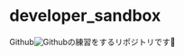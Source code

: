 # developer_sandbox

Github![Github](https://cdn2.iconfinder.com/data/icons/black-white-social-media/64/social_media_logo_github-128.png)の練習をするリポジトリです💛
